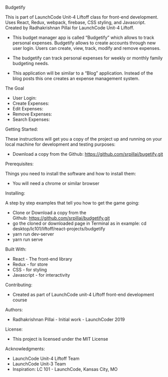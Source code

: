 Budgetify

This is part of LaunchCode Unit-4 Liftoff class for front-end development.
Uses  React, Redux, webpack, firebase,  CSS styling,  and Javascript.
Created by Radhakrishnan Pillai for LaunchCode Unit-4 Liftoff.

- This budget manager app is called “Budgetify” which allows to track personal expenses. Budgetify allows to create accounts through new user login. Users can create, view, track, modify and remove expenses. 

- The budgetify can track personal expenses for weekly or monthly family budgeting needs.
 
- This application will be similar to a “Blog” application. Instead of the blog posts this one creates an expense management system.

The Goal

- User Login: 
- Create Expenses:
- Edit Expenses:
- Remove Expenses:
- Search Expenses:

Getting Started:

These instructions will get you a copy of the project up and running on your local machine for development and testing purposes:

* Download a copy from the Github: https://github.com/srpillai/bugetify.git

Prerequisites:

Things you need to install the software and how to install them:

* You will need a chrome or similar browser


Installing:

A step by step examples that tell you how to get the game going:
* Clone or Download a copy from the Github: https://github.com/srpillai/budgetify.git
* go the cloned or downloaded page in Terminal as in example:  cd desktop/lc101/liftoff/react-projects/budgetify
* yarn run dev-server 
* yarn run serve

Built With:

* React - The front-end library
* Redux - for store
* CSS - for styling
* Javascript - for interactivity

Contributing:

* Created as part of LaunchCode unit-4 Liftoff front-end development course

Authors:

* Radhakrishnan Pillai - Initial work - LaunchCoder 2019

License:

* This project is licensed under the MIT License

Acknowledgments:

* LaunchCode Unit-4 Liftoff Team
* LaunchCode Unit-3 Team
* Inspiration: LC 101 - LaunchCode, Kansas City, MO

